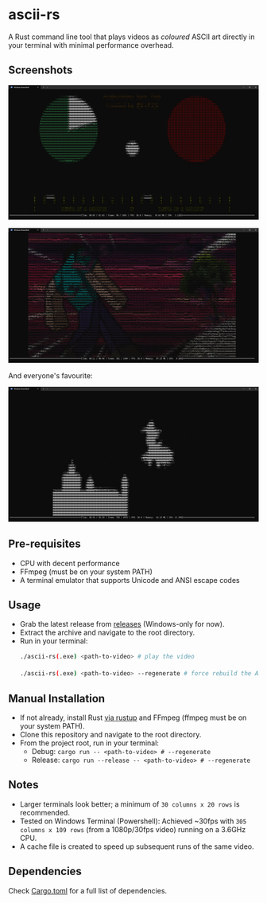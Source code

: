 ﻿# ascii-rs

A Rust command line tool that plays videos as _coloured_ ASCII art directly in your terminal with minimal performance overhead.

## Screenshots

![sync_test.png](img/sync_test.png)

![steve.png](img/steve.png)

And everyone's favourite:

![bad_apple.png](img/bad_apple.png)

## Pre-requisites

-   CPU with decent performance
-   FFmpeg (must be on your system PATH)
-   A terminal emulator that supports Unicode and ANSI escape codes

## Usage

-   Grab the latest release from [releases](https://github.com/minhcrafters/ascii-rs/releases) (Windows-only for now).
-   Extract the archive and navigate to the root directory.
-   Run in your terminal:
    ```bash
    ./ascii-rs(.exe) <path-to-video> # play the video

    ./ascii-rs(.exe) <path-to-video> --regenerate # force rebuild the ASCII cache
    ```

## Manual Installation

-   If not already, install Rust [via rustup](https://rustup.rs) and FFmpeg (ffmpeg must be on your system PATH).
-   Clone this repository and navigate to the root directory.
-   From the project root, run in your terminal:
    -   Debug: `cargo run -- <path-to-video> # --regenerate`
    -   Release: `cargo run --release -- <path-to-video> # --regenerate`

## Notes

-   Larger terminals look better; a minimum of `30 columns x 20 rows` is recommended.
-   Tested on Windows Terminal (Powershell): Achieved ~30fps with `305 columns x 109 rows` (from a 1080p/30fps video) running on a 3.6GHz CPU.
-   A cache file is created to speed up subsequent runs of the same video.

## Dependencies

Check [Cargo.toml](./Cargo.toml) for a full list of dependencies.
